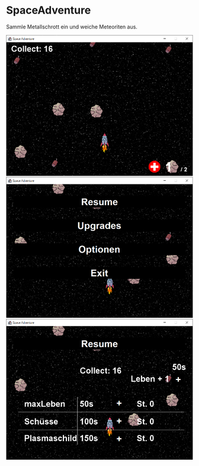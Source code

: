 # SpaceAdventure
Sammle Metallschrott ein und weiche Meteoriten aus.

<img src="images/space01.png">
<img src="images/space02.png">
<img src="images/space03.png">